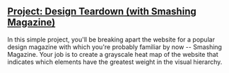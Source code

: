 ## [Project: Design Teardown (with Smashing Magazine)](http://www.theodinproject.com/html5-and-css3/design-teardown)

In this simple project, you'll be breaking apart the website for a popular design magazine with which you're probably familiar by now -- Smashing Magazine. 
Your job is to create a grayscale heat map of the website that indicates which elements have the greatest weight in the visual hierarchy.